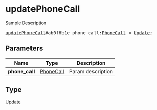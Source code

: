 # updatePhoneCall

Sample Description

<pre>
<a href="../constructor/updatePhoneCall.md">updatePhoneCall</a>#ab0f6b1e phone_call:<a href="../type/PhoneCall.md">PhoneCall</a> = <a href="../type/Update.md">Update</a>;</pre>
## Parameters

| Name | Type | Description |
|------|:----:|-------------|
| **phone_call** | <a href="../type/PhoneCall.md">PhoneCall</a> | Param description |

## Type

<a href="../type/Update.md">Update</a>
